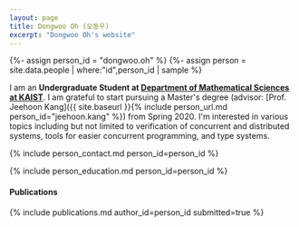```yaml
---
layout: page
title: Dongwoo Oh (오동우)
excerpt: "Dongwoo Oh's website"
---
```


{%- assign person_id = "dongwoo.oh" %}
{%- assign person = site.data.people | where:"id",person_id | sample %}


I am an **Undergraduate Student at [Department of Mathematical Sciences at KAIST](https://mathsci.kaist.ac.kr/home/)**.
I am grateful to start pursuing a Master's degree (advisor: [Prof. Jeehoon Kang]({{ site.baseurl }}{% include person_url.md person_id="jeehoon.kang" %}) from Spring 2020.
I'm interested in various topics including but not limited to verification of
concurrent and distributed systems, tools for easier concurrent programming,
and type systems.

{% include person_contact.md person_id=person_id %}

{% include person_education.md person_id=person_id %}


#### Publications

{% include publications.md author_id=person_id submitted=true %}

